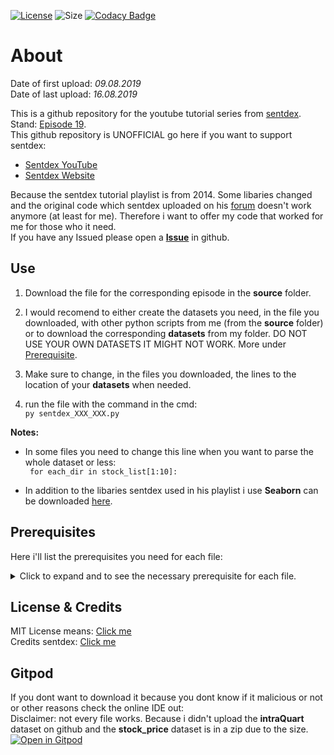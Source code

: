 [![License](https://img.shields.io/github/license/LuposX/sentdex_fixed_market_stock)](LICENSE) 
![Size](https://img.shields.io/github/repo-size/LuposX/sentdex_fixed_market_stock)
[![Codacy Badge](https://api.codacy.com/project/badge/Grade/7d14e2763577432b9afcbe1efffd4d52)](https://www.codacy.com/app/LuposX/sentdex_fixed_market_stock?utm_source=github.com&amp;utm_medium=referral&amp;utm_content=LuposX/sentdex_fixed_market_stock&amp;utm_campaign=Badge_Grade)

# About

Date of first upload: *09.08.2019*  
Date of last upload: *16.08.2019*
  
This is a github repository for the youtube tutorial series from [sentdex](https://youtu.be/URTZ2jKCgBc). Stand: [Episode 19](https://www.youtube.com/watch?v=1dk9NO2M41E&list=PLQVvvaa0QuDd0flgGphKCej-9jp-QdzZ3&index=19).   
This github repository is UNOFFICIAL
go here if you want to support sentdex:  
-   [Sentdex YouTube](https://www.youtube.com/user/sentdex/)     
-   [Sentdex Website](https://pythonprogramming.net/)    

Because the sentdex tutorial playlist is from 2014. Some libaries changed and the original code which sentdex uploaded on his [forum](https://pythonprogramming.net/) doesn't work anymore (at least for me). Therefore i want to offer my code that worked for me for those who 
it need.   
If you have any Issued please open a **[Issue](https://github.com/LuposX/sentdex_fixed_market_stock/issues/new)** in github. 
   
## Use

1.  Download the file for the corresponding episode in the **source** folder.

2.  I would recomend to either create the datasets you need, in the file you downloaded, with other python scripts from me (from the **source** folder) or to download the corresponding **datasets** from my folder. DO NOT USE YOUR OWN DATASETS IT MIGHT NOT WORK.
More under [Prerequisite](#Prerequisite). 

3.  Make sure to change, in the files you downloaded, the lines to the location of your **datasets** when needed. 

4.  run the file with the command in the cmd:    
``` py sentdex_XXX_XXX.py ```      
   
**Notes:**     
-   In some files you need to change this line when you want to parse the whole dataset or less:      
``` for each_dir in stock_list[1:10]:```  

-   In addition to the libaries sentdex used in his playlist i use **Seaborn** can be downloaded [here](https://seaborn.pydata.org/installing.html).    
  
    
## Prerequisites 

Here i'll list the prerequisites you need for each file:   
<details>
  <summary>Click to expand and to see the necessary prerequisite for each file.</summary>  
    
**sentdex_visualization_episode11.py** can be found [here](https://github.com/LuposX/sentdex_fixed_market_stock/blob/master/source/sentdex_visualization_episode11.py) it needs:  
-   **[matplotlib](https://matplotlib.org/)**  
-   **[seaborn](https://seaborn.pydata.org/installing.html)**  

**sentdex_stock_market_episode12.py** can be found [here](https://github.com/LuposX/sentdex_fixed_market_stock/blob/master/source/sentdex_stock_market_episode12.py) it needs:  
-   **[intraQuarter](https://pythonprogramming.net/downloads/intraQuarter.zip/)**  
-   **[Yahoo Index](https://github.com/LuposX/sentdex_fixed_market_stock/blob/master/datasets/YAHOO_INDEX_GSPC.csv)**  

**sentdex_visualization_episode13.py** can be found [here](https://github.com/LuposX/sentdex_fixed_market_stock/blob/master/source/sentdex_visualization_episode13.py) it needs:  
-   **[matplotlib](https://matplotlib.org/)**  
-   **[seaborn](https://seaborn.pydata.org/installing.html)**  

**sentdex_prediction_episode15.py** can be found [here](https://github.com/LuposX/sentdex_fixed_market_stock/blob/master/source/sentdex_prediction_episode15.py) it needs:       
-   **[Stock_market_full.csv](https://github.com/LuposX/sentdex_fixed_market_stock/blob/master/datasets/Stock_market_full.csv)**      

**sentdex_getData_episode17.py** can be found [here](https://github.com/LuposX/sentdex_fixed_market_stock/blob/master/source/sentdex_getData_episode17.py) it needs:     
-   **[intraQuarter](https://pythonprogramming.net/downloads/intraQuarter.zip/)**     

**sentdex_data_episode18.py** can be found [here](https://github.com/LuposX/sentdex_fixed_market_stock/blob/master/source/sentdex_data_episode18.py) it needs:   
-   **[Yahoo Index](https://github.com/LuposX/sentdex_fixed_market_stock/blob/master/datasets/YAHOO_INDEX_GSPC.csv)**   
-   **[Stock prices](https://github.com/LuposX/sentdex_fixed_market_stock/blob/master/datasets/stock_prices.zip)**  

**sentdex_data_episode19.py** can be found [here](https://github.com/LuposX/sentdex_fixed_market_stock/blob/master/source/sentdex_prediction_episode19.py) it needs:   
-   **[Stock_market_acc_WITH_NA.csv](https://github.com/LuposX/sentdex_fixed_market_stock/blob/master/datasets/Stock_market_acc_WITH_NA.csv)**    
-   **[Stock_market_acc_NO_NA.csv](https://github.com/LuposX/sentdex_fixed_market_stock/blob/master/datasets/Stock_market_acc_NO_NA.csv)**     

**sentdex_data_episode20.py** can be found [here](https://github.com/LuposX/sentdex_fixed_market_stock/blob/master/source/sentdex_profit_episode20.py) it needs:   
-   **[Stock_market_acc_WITH_NA.csv](https://github.com/LuposX/sentdex_fixed_market_stock/blob/master/datasets/Stock_market_acc_WITH_NA.csv)**    
-   **[Stock_market_acc_NO_NA.csv](https://github.com/LuposX/sentdex_fixed_market_stock/blob/master/datasets/Stock_market_acc_NO_NA.csv)**    

**sentdex_data_episode21.py** can be found [here](https://github.com/LuposX/sentdex_fixed_market_stock/blob/master/source/sentdex_data_21.py) it needs:   
-   **[intraQuarter](https://pythonprogramming.net/downloads/intraQuarter.zip/)**      
 

**sentdex_data_episode22.py** can be found [here](https://github.com/LuposX/sentdex_fixed_market_stock/blob/master/source/sentdex_data_episode22.py) it needs:   
-   **[intraQuarter](https://pythonprogramming.net/downloads/intraQuarter.zip/)**   
-   **[html yahoo current stock](https://drive.google.com/drive/folders/1gCjk0cv28Lu1ooYPe2X7j0c-2xT0HDBc?usp=sharing)**
  
**sentdex_data_episode23.py** can be found [here](https://github.com/LuposX/sentdex_fixed_market_stock/blob/master/source/sentdex_prediction_episode23.py) it needs:   
-   **[Stock_market_acc_WITH_NA.csv](https://github.com/LuposX/sentdex_fixed_market_stock/blob/master/datasets/Stock_market_acc_WITH_NA.csv)**    
-   **[Stock_market_acc_NO_NA.csv](https://github.com/LuposX/sentdex_fixed_market_stock/blob/master/datasets/Stock_market_acc_NO_NA.csv)**
-   **[forward_sample_NO_NA.csv]()**    
-   **[forward_sample_With_NA.csv]()**
  
</details> 

## License & Credits

MIT License means: [Click me](https://choosealicense.com/licenses/mit/)   
Credits sentdex: [Click me](https://www.youtube.com/user/sentdex/)  

## Gitpod

If you dont want to download it because you dont know if it malicious or not or other reasons check the online IDE out:  
Disclaimer: not every file works. Because i didn't upload the **intraQuart** dataset on github and the **stock_price** dataset is in a zip due to the size.  
[![Open in Gitpod](https://gitpod.io/button/open-in-gitpod.svg)](https://gitpod.io/#https://github.com/LuposX/sentdex_fixed_market_stock/source)  
